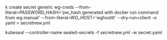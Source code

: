 k create secret generic wg-creds --from-literal=PASSWORD_HASH='pw_hash generated with docker run command from wg manual' --from-literal=WG_HOST='wghosttt' --dry-run=client -o yaml > secretnew.yml

kubeseal --controller-name sealed-secrets -f secretnew.yml -w secret.yaml
